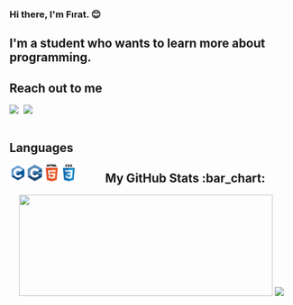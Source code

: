 ### Hi there, I'm Fırat. :blush: 

## I'm a student who wants to learn more about programming.

## Reach out to me


[<img width="25" src="https://unpkg.com/simple-icons@v8/icons/instagram.svg" align="left"/>][instagram]
[<img width="25" src="https://unpkg.com/simple-icons@v8/icons/linkedin.svg" align="left"/>][linkedin]

<br />
<br />


## Languages

<img align="left" src="https://raw.githubusercontent.com/github/explore/f3e22f0dca2be955676bc70d6214b95b13354ee8/topics/c/c.png" width="30" height="30">
<img align="left" src="https://raw.githubusercontent.com/github/explore/f3e22f0dca2be955676bc70d6214b95b13354ee8/topics/cpp/cpp.png" width="30" height="30">
<img align="left" src="https://raw.githubusercontent.com/github/explore/80688e429a7d4ef2fca1e82350fe8e3517d3494d/topics/html/html.png" width="30" height="30">
<img align="left" src="https://raw.githubusercontent.com/github/explore/80688e429a7d4ef2fca1e82350fe8e3517d3494d/topics/css/css.png" width="30" height="30">




<h2 align="center">My GitHub Stats :bar_chart:</h2>
<p align="center">
  <img src="https://github-readme-stats.vercel.app/api?username=frtcsk33&show_icons=true&theme=tokyonight" width="450" height="180">
  <img src="https://github-readme-stats.vercel.app/api/top-langs/?username=frtcsk33&layout=compact&theme=tokyonight" height="180">




[instagram]: https://www.instagram.com/c.frat/

[Linkedin]: https://www.linkedin.com/in/firatcoskunn/




